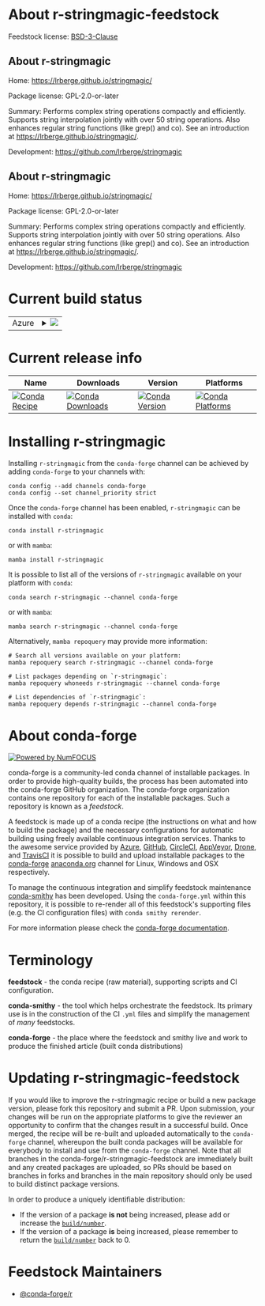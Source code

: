 About r-stringmagic-feedstock
=============================

Feedstock license: [BSD-3-Clause](https://github.com/conda-forge/r-stringmagic-feedstock/blob/main/LICENSE.txt)


About r-stringmagic
-------------------

Home: https://lrberge.github.io/stringmagic/

Package license: GPL-2.0-or-later

Summary: Performs complex string operations compactly and efficiently. Supports string interpolation jointly with over 50 string operations. Also enhances regular string functions (like grep() and co). See an introduction at <https://lrberge.github.io/stringmagic/>.

Development: https://github.com/lrberge/stringmagic

About r-stringmagic
-------------------

Home: https://lrberge.github.io/stringmagic/

Package license: GPL-2.0-or-later

Summary: Performs complex string operations compactly and efficiently. Supports string interpolation jointly with over 50 string operations. Also enhances regular string functions (like grep() and co). See an introduction at <https://lrberge.github.io/stringmagic/>.

Development: https://github.com/lrberge/stringmagic

Current build status
====================


<table>
    
  <tr>
    <td>Azure</td>
    <td>
      <details>
        <summary>
          <a href="https://dev.azure.com/conda-forge/feedstock-builds/_build/latest?definitionId=21098&branchName=main">
            <img src="https://dev.azure.com/conda-forge/feedstock-builds/_apis/build/status/r-stringmagic-feedstock?branchName=main">
          </a>
        </summary>
        <table>
          <thead><tr><th>Variant</th><th>Status</th></tr></thead>
          <tbody><tr>
              <td>linux_64_r_base4.3</td>
              <td>
                <a href="https://dev.azure.com/conda-forge/feedstock-builds/_build/latest?definitionId=21098&branchName=main">
                  <img src="https://dev.azure.com/conda-forge/feedstock-builds/_apis/build/status/r-stringmagic-feedstock?branchName=main&jobName=linux&configuration=linux%20linux_64_r_base4.3" alt="variant">
                </a>
              </td>
            </tr><tr>
              <td>linux_64_r_base4.4</td>
              <td>
                <a href="https://dev.azure.com/conda-forge/feedstock-builds/_build/latest?definitionId=21098&branchName=main">
                  <img src="https://dev.azure.com/conda-forge/feedstock-builds/_apis/build/status/r-stringmagic-feedstock?branchName=main&jobName=linux&configuration=linux%20linux_64_r_base4.4" alt="variant">
                </a>
              </td>
            </tr><tr>
              <td>osx_64_r_base4.3</td>
              <td>
                <a href="https://dev.azure.com/conda-forge/feedstock-builds/_build/latest?definitionId=21098&branchName=main">
                  <img src="https://dev.azure.com/conda-forge/feedstock-builds/_apis/build/status/r-stringmagic-feedstock?branchName=main&jobName=osx&configuration=osx%20osx_64_r_base4.3" alt="variant">
                </a>
              </td>
            </tr><tr>
              <td>osx_64_r_base4.4</td>
              <td>
                <a href="https://dev.azure.com/conda-forge/feedstock-builds/_build/latest?definitionId=21098&branchName=main">
                  <img src="https://dev.azure.com/conda-forge/feedstock-builds/_apis/build/status/r-stringmagic-feedstock?branchName=main&jobName=osx&configuration=osx%20osx_64_r_base4.4" alt="variant">
                </a>
              </td>
            </tr><tr>
              <td>osx_arm64_r_base4.3</td>
              <td>
                <a href="https://dev.azure.com/conda-forge/feedstock-builds/_build/latest?definitionId=21098&branchName=main">
                  <img src="https://dev.azure.com/conda-forge/feedstock-builds/_apis/build/status/r-stringmagic-feedstock?branchName=main&jobName=osx&configuration=osx%20osx_arm64_r_base4.3" alt="variant">
                </a>
              </td>
            </tr><tr>
              <td>osx_arm64_r_base4.4</td>
              <td>
                <a href="https://dev.azure.com/conda-forge/feedstock-builds/_build/latest?definitionId=21098&branchName=main">
                  <img src="https://dev.azure.com/conda-forge/feedstock-builds/_apis/build/status/r-stringmagic-feedstock?branchName=main&jobName=osx&configuration=osx%20osx_arm64_r_base4.4" alt="variant">
                </a>
              </td>
            </tr><tr>
              <td>win_64_r_base4.3</td>
              <td>
                <a href="https://dev.azure.com/conda-forge/feedstock-builds/_build/latest?definitionId=21098&branchName=main">
                  <img src="https://dev.azure.com/conda-forge/feedstock-builds/_apis/build/status/r-stringmagic-feedstock?branchName=main&jobName=win&configuration=win%20win_64_r_base4.3" alt="variant">
                </a>
              </td>
            </tr><tr>
              <td>win_64_r_base4.4</td>
              <td>
                <a href="https://dev.azure.com/conda-forge/feedstock-builds/_build/latest?definitionId=21098&branchName=main">
                  <img src="https://dev.azure.com/conda-forge/feedstock-builds/_apis/build/status/r-stringmagic-feedstock?branchName=main&jobName=win&configuration=win%20win_64_r_base4.4" alt="variant">
                </a>
              </td>
            </tr>
          </tbody>
        </table>
      </details>
    </td>
  </tr>
</table>

Current release info
====================

| Name | Downloads | Version | Platforms |
| --- | --- | --- | --- |
| [![Conda Recipe](https://img.shields.io/badge/recipe-r--stringmagic-green.svg)](https://anaconda.org/conda-forge/r-stringmagic) | [![Conda Downloads](https://img.shields.io/conda/dn/conda-forge/r-stringmagic.svg)](https://anaconda.org/conda-forge/r-stringmagic) | [![Conda Version](https://img.shields.io/conda/vn/conda-forge/r-stringmagic.svg)](https://anaconda.org/conda-forge/r-stringmagic) | [![Conda Platforms](https://img.shields.io/conda/pn/conda-forge/r-stringmagic.svg)](https://anaconda.org/conda-forge/r-stringmagic) |

Installing r-stringmagic
========================

Installing `r-stringmagic` from the `conda-forge` channel can be achieved by adding `conda-forge` to your channels with:

```
conda config --add channels conda-forge
conda config --set channel_priority strict
```

Once the `conda-forge` channel has been enabled, `r-stringmagic` can be installed with `conda`:

```
conda install r-stringmagic
```

or with `mamba`:

```
mamba install r-stringmagic
```

It is possible to list all of the versions of `r-stringmagic` available on your platform with `conda`:

```
conda search r-stringmagic --channel conda-forge
```

or with `mamba`:

```
mamba search r-stringmagic --channel conda-forge
```

Alternatively, `mamba repoquery` may provide more information:

```
# Search all versions available on your platform:
mamba repoquery search r-stringmagic --channel conda-forge

# List packages depending on `r-stringmagic`:
mamba repoquery whoneeds r-stringmagic --channel conda-forge

# List dependencies of `r-stringmagic`:
mamba repoquery depends r-stringmagic --channel conda-forge
```


About conda-forge
=================

[![Powered by
NumFOCUS](https://img.shields.io/badge/powered%20by-NumFOCUS-orange.svg?style=flat&colorA=E1523D&colorB=007D8A)](https://numfocus.org)

conda-forge is a community-led conda channel of installable packages.
In order to provide high-quality builds, the process has been automated into the
conda-forge GitHub organization. The conda-forge organization contains one repository
for each of the installable packages. Such a repository is known as a *feedstock*.

A feedstock is made up of a conda recipe (the instructions on what and how to build
the package) and the necessary configurations for automatic building using freely
available continuous integration services. Thanks to the awesome service provided by
[Azure](https://azure.microsoft.com/en-us/services/devops/), [GitHub](https://github.com/),
[CircleCI](https://circleci.com/), [AppVeyor](https://www.appveyor.com/),
[Drone](https://cloud.drone.io/welcome), and [TravisCI](https://travis-ci.com/)
it is possible to build and upload installable packages to the
[conda-forge](https://anaconda.org/conda-forge) [anaconda.org](https://anaconda.org/)
channel for Linux, Windows and OSX respectively.

To manage the continuous integration and simplify feedstock maintenance
[conda-smithy](https://github.com/conda-forge/conda-smithy) has been developed.
Using the ``conda-forge.yml`` within this repository, it is possible to re-render all of
this feedstock's supporting files (e.g. the CI configuration files) with ``conda smithy rerender``.

For more information please check the [conda-forge documentation](https://conda-forge.org/docs/).

Terminology
===========

**feedstock** - the conda recipe (raw material), supporting scripts and CI configuration.

**conda-smithy** - the tool which helps orchestrate the feedstock.
                   Its primary use is in the construction of the CI ``.yml`` files
                   and simplify the management of *many* feedstocks.

**conda-forge** - the place where the feedstock and smithy live and work to
                  produce the finished article (built conda distributions)


Updating r-stringmagic-feedstock
================================

If you would like to improve the r-stringmagic recipe or build a new
package version, please fork this repository and submit a PR. Upon submission,
your changes will be run on the appropriate platforms to give the reviewer an
opportunity to confirm that the changes result in a successful build. Once
merged, the recipe will be re-built and uploaded automatically to the
`conda-forge` channel, whereupon the built conda packages will be available for
everybody to install and use from the `conda-forge` channel.
Note that all branches in the conda-forge/r-stringmagic-feedstock are
immediately built and any created packages are uploaded, so PRs should be based
on branches in forks and branches in the main repository should only be used to
build distinct package versions.

In order to produce a uniquely identifiable distribution:
 * If the version of a package **is not** being increased, please add or increase
   the [``build/number``](https://docs.conda.io/projects/conda-build/en/latest/resources/define-metadata.html#build-number-and-string).
 * If the version of a package **is** being increased, please remember to return
   the [``build/number``](https://docs.conda.io/projects/conda-build/en/latest/resources/define-metadata.html#build-number-and-string)
   back to 0.

Feedstock Maintainers
=====================

* [@conda-forge/r](https://github.com/conda-forge/r/)

